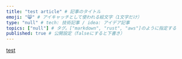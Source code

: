 ```yaml
---
title: "test article" # 記事のタイトル
emoji: "😸" # アイキャッチとして使われる絵文字（1文字だけ）
type: "null" # tech: 技術記事 / idea: アイデア記事
topics: ["null"] # タグ。["markdown", "rust", "aws"]のように指定する
published: true # 公開設定（falseにすると下書き）
---
```


[test](./hawthorne_experiments.md)